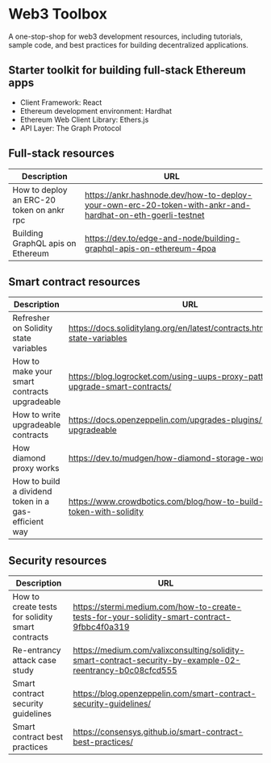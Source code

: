 # Web3 Toolbox
A one-stop-shop for web3 development resources, including tutorials, sample code, and best practices for building decentralized applications.

## Starter toolkit for building full-stack Ethereum apps
- Client Framework: React
- Ethereum development environment: Hardhat
- Ethereum Web Client Library: Ethers.js
- API Layer: The Graph Protocol

## Full-stack resources

| Description  | URL |
| ------------- | ------------- |
| How to deploy an ERC-20 token on ankr rpc | https://ankr.hashnode.dev/how-to-deploy-your-own-erc-20-token-with-ankr-and-hardhat-on-eth-goerli-testnet |
| Building GraphQL apis on Ethereum | https://dev.to/edge-and-node/building-graphql-apis-on-ethereum-4poa |


## Smart contract resources

| Description  | URL |
| ------------- | ------------- |
| Refresher on Solidity state variables | https://docs.soliditylang.org/en/latest/contracts.html#constant-state-variables |
| How to make your smart contracts upgradeable | https://blog.logrocket.com/using-uups-proxy-pattern-upgrade-smart-contracts/ |
| How to write upgradeable contracts | https://docs.openzeppelin.com/upgrades-plugins/1.x/writing-upgradeable |
| How diamond proxy works | https://dev.to/mudgen/how-diamond-storage-works-90e|
| How to build a dividend token in a gas-efficient way | https://www.crowdbotics.com/blog/how-to-build-a-dividend-token-with-solidity 

## Security resources

| Description  | URL |
| ------------- | ------------- |
| How to create tests for solidity smart contracts  | https://stermi.medium.com/how-to-create-tests-for-your-solidity-smart-contract-9fbbc4f0a319  |
| Re-entrancy attack case study | https://medium.com/valixconsulting/solidity-smart-contract-security-by-example-02-reentrancy-b0c08cfcd555 |
| Smart contract security guidelines  | https://blog.openzeppelin.com/smart-contract-security-guidelines/  |
| Smart contract best practices | https://consensys.github.io/smart-contract-best-practices/ |
